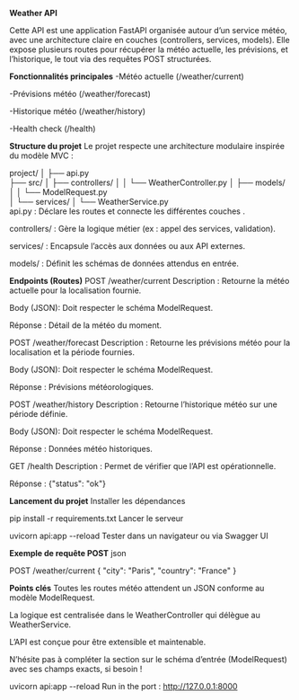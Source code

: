 **Weather API**

Cette API est une application FastAPI organisée autour d’un service météo, avec une architecture claire en couches (controllers, services, models).
Elle expose plusieurs routes pour récupérer la météo actuelle, les prévisions, et l’historique, le tout via des requêtes POST structurées.



**Fonctionnalités principales**
-Météo actuelle (/weather/current)

-Prévisions météo (/weather/forecast)

-Historique météo (/weather/history)

-Health check (/health)

 **Structure du projet**
Le projet respecte une architecture modulaire inspirée du modèle MVC :


project/
│
├── api.py                      
├── src/
│   ├── controllers/
│   │   └── WeatherController.py 
│   ├── models/
│   │   └── ModelRequest.py      
│   └── services/
│       └── WeatherService.py    
api.py : Déclare les routes et connecte les différentes couches
.

controllers/ : Gère la logique métier (ex : appel des services, validation).

services/ : Encapsule l’accès aux données ou aux API externes.

models/ : Définit les schémas de données attendus en entrée.




**Endpoints (Routes)**
POST /weather/current
Description : Retourne la météo actuelle pour la localisation fournie.

Body (JSON):
Doit respecter le schéma ModelRequest.

Réponse : Détail de la météo du moment.

POST /weather/forecast
Description : Retourne les prévisions météo pour la localisation et la période fournies.

Body (JSON):
Doit respecter le schéma ModelRequest.

Réponse : Prévisions météorologiques.

POST /weather/history
Description : Retourne l’historique météo sur une période définie.

Body (JSON):
Doit respecter le schéma ModelRequest.

Réponse : Données météo historiques.

GET /health
Description : Permet de vérifier que l’API est opérationnelle.

Réponse : {"status": "ok"}




**Lancement du projet**
Installer les dépendances


pip install -r requirements.txt
Lancer le serveur


uvicorn api:app --reload
Tester dans un navigateur ou via Swagger UI




**Exemple de requête POST**
json

POST /weather/current
{
  "city": "Paris",
  "country": "France"
}



**Points clés**
Toutes les routes météo attendent un JSON conforme au modèle ModelRequest.

La logique est centralisée dans le WeatherController qui délègue au WeatherService.

L’API est conçue pour être extensible et maintenable.

N’hésite pas à compléter la section sur le schéma d’entrée (ModelRequest) avec ses champs exacts, si besoin !





uvicorn api:app --reload
Run in the port : http://127.0.0.1:8000
